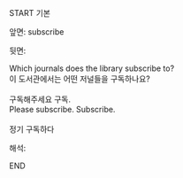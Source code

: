 START
기본

앞면:
subscribe


뒷면:
<div>Which journals does the library subscribe to? </div><div>이 도서관에서는 어떤 저널들을 구독하나요?</div><div><br></div><div><div><div>구독해주세요 구독.</div></div><div><div>Please subscribe. Subscribe.</div></div></div><div><br></div><div>정기 구독하다</div>


해석:

END